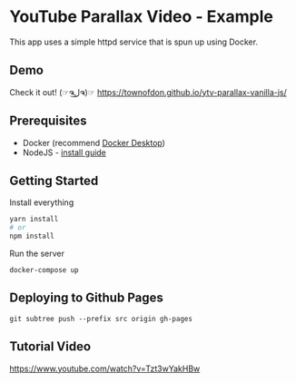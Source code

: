 # YouTube Parallax Video - Example

This app uses a simple httpd service that is spun up using Docker.

## Demo

Check it out! (☞ຈل͜ຈ)☞ https://townofdon.github.io/ytv-parallax-vanilla-js/

## Prerequisites

- Docker (recommend [Docker Desktop](https://www.docker.com/products/docker-desktop))
- NodeJS - [install guide](https://nodejs.org/en/download/)

## Getting Started

Install everything

```bash
yarn install
# or
npm install
```

Run the server

```
docker-compose up
```

## Deploying to Github Pages

```
git subtree push --prefix src origin gh-pages
```

## Tutorial Video

https://www.youtube.com/watch?v=Tzt3wYakHBw
